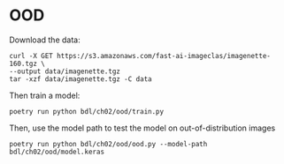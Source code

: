 # OOD

Download the data:

```commandline
curl -X GET https://s3.amazonaws.com/fast-ai-imageclas/imagenette-160.tgz \
--output data/imagenette.tgz
tar -xzf data/imagenette.tgz -C data
```

Then train a model:

```commandline
poetry run python bdl/ch02/ood/train.py
```

Then, use the model path to test the model on out-of-distribution images

```commandline
poetry run python bdl/ch02/ood/ood.py --model-path bdl/ch02/ood/model.keras
```
